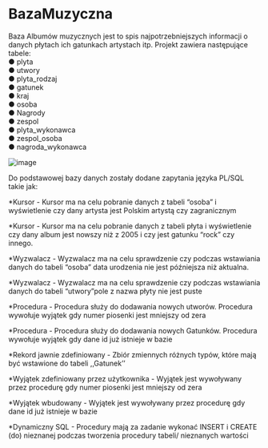 # BazaMuzyczna
Baza Albumów muzycznych jest to spis
najpotrzebniejszych informacji o danych płytach ich
gatunkach artystach itp. Projekt zawiera następujące
tabele:  
● plyta  
● utwory  
● plyta_rodzaj  
● gatunek  
● kraj  
● osoba  
● Nagrody  
● zespol  
● plyta_wykonawca  
● zespol_osoba  
● nagroda_wykonawca  

![image](https://user-images.githubusercontent.com/34864275/124351708-44f3c500-dbfc-11eb-88f4-5dca4c2409cb.png)

Do podstawowej bazy danych zostały dodane zapytania języka PL/SQL takie jak:

*Kursor - Kursor ma na celu pobranie danych z tabeli
“osoba” i wyświetlenie czy dany artysta jest Polskim
artystą czy zagranicznym

*Kursor - Kursor ma na celu pobranie danych z tabeli płyta
i wyświetlenie czy dany album jest nowszy niż z 2005 i czy
jest gatunku “rock” czy innego.

*Wyzwalacz - Wyzwalacz ma na celu sprawdzenie czy
podczas wstawiania danych do tabeli “osoba” data
urodzenia nie jest późniejsza niż aktualna.

*Wyzwalacz - Wyzwalacz ma na celu sprawdzenie czy
podczas wstawiania danych do tabeli “utwory”pole z
nazwa płyty nie jest puste

*Procedura - Procedura służy do dodawania nowych
utworów. Procedura wywołuje wyjątek gdy numer piosenki
jest mniejszy od zera

*Procedura - Procedura służy do dodawania nowych
Gatunków. Procedura wywołuje wyjątek gdy dane id już
istnieje w bazie

*Rekord jawnie zdefiniowany - Zbiór zmiennych różnych
typów, które mają być wstawione do tabeli ,,Gatunek’’

*Wyjątek zdefiniowany przez użytkownika - Wyjątek jest
wywoływany przez procedurę gdy numer piosenki jest
mniejszy od zera

*Wyjątek wbudowany - Wyjątek jest wywoływany przez
procedurę gdy dane id już istnieje w bazie

*Dynamiczny SQL - Procedury mają za zadanie wykonać
INSERT i CREATE (do) nieznanej podczas tworzenia
procedury tabeli/ nieznanych wartości
